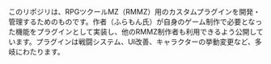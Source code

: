このリポジリは、RPGツクールMZ（RMMZ）用のカスタムプラグインを開発・管理するためのものです。作者（ふらもん氏）が自身のゲーム制作で必要となった機能をプラグインとして実装し、他のRMMZ制作者も利用できるよう公開しています。プラグインは戦闘システム、UI改善、キャラクターの挙動変更など、多岐にわたります。